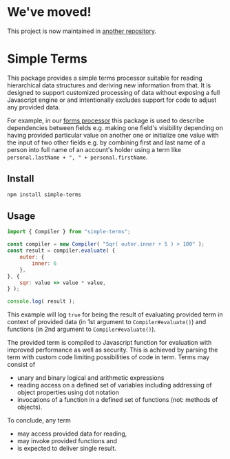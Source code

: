 # We've moved!

This project is now maintained in [another repository](https://gitlab.com/cepharum-foss/simple-terms).

# Simple Terms

This package provides a simple terms processor suitable for reading hierarchical data structures and deriving new information from that. It is designed to support customized processing of data without exposing a full Javascript engine or and intentionally excludes support for code to adjust any provided data. 

For example, in our [forms processor](https://www.npmjs.com/package/forms-processor) this package is used to describe dependencies between fields e.g. making one field's visibility depending on having provided particular value on another one or initialize one value with the input of two other fields e.g. by combining first and last name of a person into full name of an account's holder using a term like `personal.lastName + ", " + personal.firstName`.

## Install

```bash
npm install simple-terms
```

## Usage

```javascript
import { Compiler } from "simple-terms";

const compiler = new Compiler( "Sqr( outer.inner + 5 ) > 100" );
const result = compiler.evaluate( { 
    outer: {
    	inner: 6
    },
}, {
	sqr: value => value * value,
} );

console.log( result );
```

This example will log `true` for being the result of evaluating provided term in context of provided data (in 1st argument to `Compiler#evaluate()`) and functions (in 2nd argument to `Compiler#evaluate()`).

The provided term is compiled to Javascript function for evaluation with improved performance as well as security. This is achieved by parsing the term with custom code limiting possibilities of code in term. Terms may consist of

* unary and binary logical and arithmetic expressions
* reading access on a defined set of variables including addressing of object properties using dot notation
* invocations of a function in a defined set of functions (not: methods of objects).

To conclude, any term 

* may access provided data for reading,
* may invoke provided functions and
* is expected to deliver single result.
